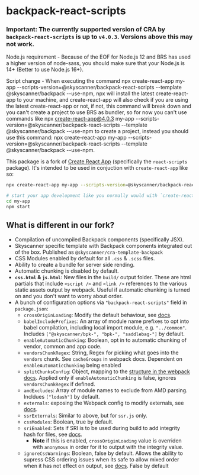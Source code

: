 # backpack-react-scripts

### **Important:** The currently supported version of **CRA** by `backpack-react-scripts` is up to `v4.0.3`. Versions above this may not work.

Node.js requirement - Because of the EOF for Node.js 12 and BRS has used a higher version of node-sass, you should make sure that your Node.js is 14+ (Better to use Node.js 16+).

Script change - When executing the command npx create-react-app my-app --scripts-version=@skyscanner/backpack-react-scripts --template @skyscanner/backpack --use-npm, npx will install the latest create-react-app to your machine, and create-react-app will also check if you are using the latest create-react-app or not, if not, this command will break down and you can't create a project to use BRS as bundler, so for now you can't use commands like npx create-react-app@4.0.3 my-app --scripts-version=@skyscanner/backpack-react-scripts --template @skyscanner/backpack --use-npm to create a project, instead you should use this command: npx create-react-app my-app --scripts-version=@skyscanner/backpack-react-scripts --template @skyscanner/backpack --use-npm.

This package is a fork of [Create React App](https://github.com/facebookincubator/create-react-app) (specifically the
`react-scripts` package). It's intended to be used in conjuction with `create-react-app` like so:

```sh
npx create-react-app my-app --scripts-version=@skyscanner/backpack-react-scripts --template @skyscanner/backpack --use-npm

# start your app development like you normally would with `create-react-app`
cd my-app
npm start
```

## What is different in our fork?

- Compilation of uncompiled Backpack components (specifically JSX).
- Skyscanner specific template with Backpack components integrated out of the box. Published as `@skyscanner/cra-template-backpack`
- CSS Modules enabled by default for all `.css` & `.scss` files.
- Ability to create a bundle for server side rending.
- Automatic chunking is disabled by default.
- **`css.html` & `js.html`**: New files in the `build/` output folder. These are html partials that include `<script />` and `<link />` references to the various static assets output by webpack. Useful if automatic chunking is turned on and you don't want to worry about order.
- A bunch of configuration options via `"backpack-react-scripts"` field in `package.json`:
  - `crossOriginLoading`: Modify the default behaviour, see [docs](https://webpack.js.org/configuration/output/#output-crossoriginloading).
  - `babelIncludePrefixes`: An array of module name prefixes to opt into babel compilation, including local import module, e.g. `"../common"`. Includes `["@skyscanner/bpk-", "bpk-", "saddlebag-"]` by default.
  - `enableAutomaticChunking`: Boolean, opt in to automatic chunking of vendor, common and app code.
  - `vendorsChunkRegex`: String, Regex for picking what goes into the `vendors` chunk. See `cacheGroups` in webpack docs. Dependent on `enableAutomaticChunking` being enabled
  - `splitChunksConfig`: Object, mapping to the [structure in the webpack docs](https://webpack.js.org/plugins/split-chunks-plugin/#optimizationsplitchunks). Applied only if `enableAutomaticChunking` is false, ignores `vendorsChunkRegex` if defined.
  - `amdExcludes`: Array of module names to exclude from AMD parsing. Incldues `["lodash"]` by default.
  - `externals`: exposing the Webpack config to modify externals, see [docs](https://webpack.js.org/configuration/externals/).
  - `ssrExternals`: Similar to above, but for `ssr.js` only.
  - `cssModules`: Boolean, true by default.
  - `sriEnabled`: Sets if SRI is to be used during build to add integrity hash for files, see [docs](https://github.com/waysact/webpack-subresource-integrity/blob/master/README.md).
    - **Note** if this is enabled, `crossOriginLoading` value is overriden with `anonymous` in order for it to output with the integrity value.
  - `ignoreCssWarnings`: Boolean, false by default. Allows the ability to supress CSS ordering issues when its safe to allow mixed order when it has not effect on output, see [docs](https://github.com/webpack-contrib/mini-css-extract-plugin#remove-order-warnings). False by default
